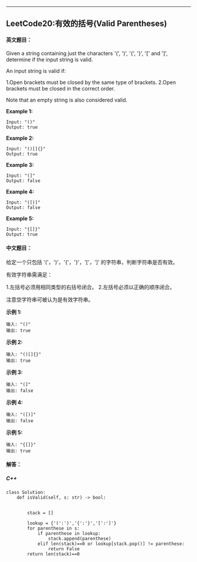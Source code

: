 ﻿---
LeetCode20:有效的括号(Valid Parentheses)
---





#### 英文题目：

Given a string containing just the characters '(', ')', '{', '}', '[' and ']', determine if the input string is valid.

An input string is valid if:

1.Open brackets must be closed by the same type of brackets.
2.Open brackets must be closed in the correct order.

Note that an empty string is also considered valid.

**Example 1:**

```
Input: "()"
Output: true
```

**Example 2:**

```
Input: "()[]{}"
Output: true
```

**Example 3:**

```	
Input: "(]"
Output: false
```

**Example 4:**

```	
Input: "([)]"
Output: false
```

**Example 5:**

```
Input: "{[]}"
Output: true
```


#### 中文题目：



给定一个只包括 '('，')'，'{'，'}'，'['，']' 的字符串，判断字符串是否有效。

有效字符串需满足：

1.左括号必须用相同类型的右括号闭合。
2.左括号必须以正确的顺序闭合。

注意空字符串可被认为是有效字符串。

**示例 1:**

```
输入: "()"
输出: true
```

**示例 2:**

```
输入: "()[]{}"
输出: true
```

**示例 3:**

```
输入: "(]"
输出: false
```

**示例 4:**

```
输入: "([)]"
输出: false
```

**示例 5:**

```
输入: "{[]}"
输出: true
```


#### 解答：

##### C++

```
class Solution:
    def isValid(self, s: str) -> bool:
        
        
        stack = []
        
        lookup = {'(':')','{':'}','[':']'}
        for parenthese in s:
            if parenthese in lookup:
                stack.append(parenthese)
            elif len(stack)==0 or lookup[stack.pop()] != parenthese:
                return False
        return len(stack)==0
```
